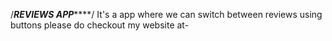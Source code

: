 /*********************REVIEWS APP*************************/
It's a app where we can switch between reviews using buttons 
please do checkout my website at-
